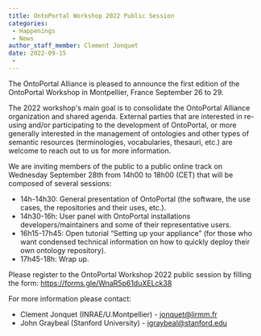 ```yaml
---
title: OntoPortal Workshop 2022 Public Session
categories:
 - Happenings
 - News
author_staff_member: Clement Jonquet
date: 2022-09-15
 - 
---
```


The OntoPortal Alliance is pleased to announce the first edition of the OntoPortal Workshop in Montpellier, France September 26 to 29.

The 2022 workshop's main goal is to consolidate the OntoPortal Alliance organization and shared agenda. External parties that are interested in re-using and/or participating to the development of OntoPortal, or more generally interested in the management of ontologies and other types of semantic resources (terminologies, vocabularies, thesauri, etc.) are welcome to reach out to us for more information.

We are inviting members of the public to a public online track on Wednesday September 28th from 14h00 to 18h00 (CET) that will be composed of several sessions: 
* 14h-14h30: General presentation of OntoPortal (the software, the use cases, the repositories and their uses, etc.). 
* 14h30-16h: User panel with OntoPortal installations developers/maintainers and some of their representative users.
* 16h15-17h45: Open tutorial “Setting up your appliance” (for those who want condensed technical information on how to quickly deploy their own ontology repository). 
* 17h45-18h: Wrap up. 

Please register to the OntoPortal Workshop 2022 public session by filling the form: https://forms.gle/WnaR5p61duXELck38  

For more information please contact: 
* Clement Jonquet (INRAE/U.Montpellier) - jonquet@lirmm.fr
* John Graybeal (Stanford University) - jgraybeal@stanford.edu 

